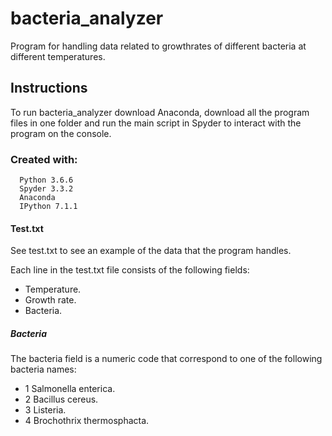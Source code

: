 # bacteria_analyzer
Program for handling data related to growthrates of different bacteria at different temperatures.

## Instructions

To run bacteria_analyzer download Anaconda, download all the program files in one folder and run the main script in Spyder to interact with the program on the console.
### Created with:

      Python 3.6.6 
      Spyder 3.3.2 
      Anaconda 
      IPython 7.1.1
      
#### Test.txt
See test.txt to see an example of the data that the program handles.

Each line in the test.txt file consists of the following fields: 
* Temperature.
* Growth rate.
* Bacteria.

##### Bacteria
The bacteria field is a numeric code that correspond to one of the following bacteria names:
- 1 Salmonella enterica.
- 2 Bacillus cereus.
- 3 Listeria.
- 4 Brochothrix thermosphacta.



